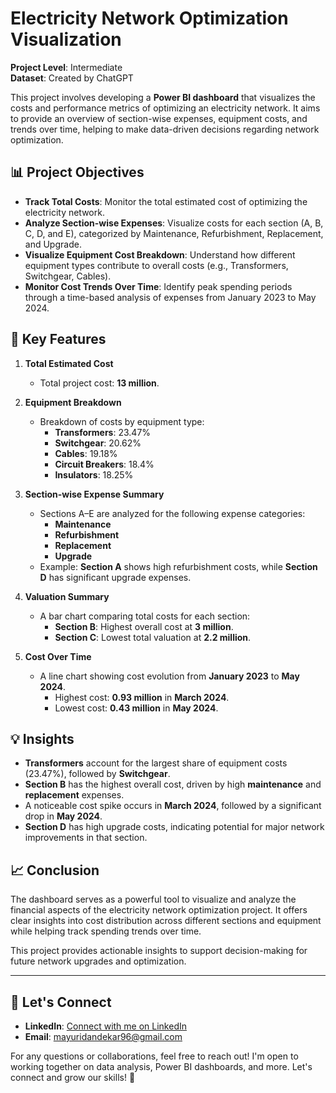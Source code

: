 

# Electricity Network Optimization Visualization

**Project Level**: Intermediate  
**Dataset**: Created by ChatGPT

This project involves developing a **Power BI dashboard** that visualizes the costs and performance metrics of optimizing an electricity network. It aims to provide an overview of section-wise expenses, equipment costs, and trends over time, helping to make data-driven decisions regarding network optimization.

## 📊 Project Objectives

- **Track Total Costs**: Monitor the total estimated cost of optimizing the electricity network.
- **Analyze Section-wise Expenses**: Visualize costs for each section (A, B, C, D, and E), categorized by Maintenance, Refurbishment, Replacement, and Upgrade.
- **Visualize Equipment Cost Breakdown**: Understand how different equipment types contribute to overall costs (e.g., Transformers, Switchgear, Cables).
- **Monitor Cost Trends Over Time**: Identify peak spending periods through a time-based analysis of expenses from January 2023 to May 2024.

## 🚀 Key Features

1. **Total Estimated Cost**  
   - Total project cost: **13 million**.

2. **Equipment Breakdown**  
   - Breakdown of costs by equipment type:
     - **Transformers**: 23.47%
     - **Switchgear**: 20.62%
     - **Cables**: 19.18%
     - **Circuit Breakers**: 18.4%
     - **Insulators**: 18.25%

3. **Section-wise Expense Summary**  
   - Sections A–E are analyzed for the following expense categories:
     - **Maintenance**
     - **Refurbishment**
     - **Replacement**
     - **Upgrade**
   - Example: **Section A** shows high refurbishment costs, while **Section D** has significant upgrade expenses.

4. **Valuation Summary**  
   - A bar chart comparing total costs for each section:
     - **Section B**: Highest overall cost at **3 million**.
     - **Section C**: Lowest total valuation at **2.2 million**.

5. **Cost Over Time**  
   - A line chart showing cost evolution from **January 2023** to **May 2024**.
     - Highest cost: **0.93 million** in **March 2024**.
     - Lowest cost: **0.43 million** in **May 2024**.

## 💡 Insights

- **Transformers** account for the largest share of equipment costs (23.47%), followed by **Switchgear**.
- **Section B** has the highest overall cost, driven by high **maintenance** and **replacement** expenses.
- A noticeable cost spike occurs in **March 2024**, followed by a significant drop in **May 2024**.
- **Section D** has high upgrade costs, indicating potential for major network improvements in that section.

## 📈 Conclusion

The dashboard serves as a powerful tool to visualize and analyze the financial aspects of the electricity network optimization project. It offers clear insights into cost distribution across different sections and equipment while helping track spending trends over time. 

This project provides actionable insights to support decision-making for future network upgrades and optimization.

---

## 🤝 Let's Connect

- **LinkedIn**: [Connect with me on LinkedIn](https://www.linkedin.com/in/mayuri-dandekar96)  
- **Email**: [mayuridandekar96@gmail.com](mailto:mayuridandekar96@gmail.com)

For any questions or collaborations, feel free to reach out! I'm open to working together on data analysis, Power BI dashboards, and more. Let's connect and grow our skills! 🌟


